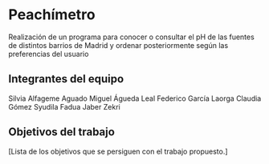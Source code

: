 # Peachímetro

Realización de un programa para conocer o consultar el pH de las fuentes de distintos barrios de Madrid y ordenar posteriormente según las preferencias del usuario 

## Integrantes del equipo

Silvia Alfageme Aguado
Miguel Águeda Leal
Federico García Laorga
Claudia Gómez Syudila
Fadua Jaber Zekri

## Objetivos del trabajo

[Lista de los objetivos que se persiguen con el trabajo propuesto.]
